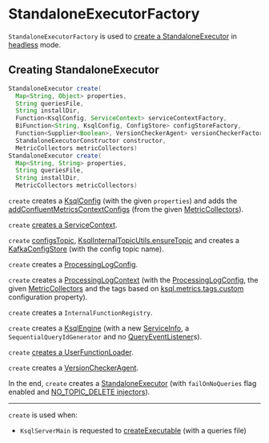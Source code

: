 # StandaloneExecutorFactory

`StandaloneExecutorFactory` is used to [create a StandaloneExecutor](#create) in [headless](index.md) mode.

## <span id="create"> Creating StandaloneExecutor

```java
StandaloneExecutor create(
  Map<String, Object> properties,
  String queriesFile,
  String installDir,
  Function<KsqlConfig, ServiceContext> serviceContextFactory,
  BiFunction<String, KsqlConfig, ConfigStore> configStoreFactory,
  Function<Supplier<Boolean>, VersionCheckerAgent> versionCheckerFactory,
  StandaloneExecutorConstructor constructor,
  MetricCollectors metricCollectors)
StandaloneExecutor create(
  Map<String, String> properties,
  String queriesFile,
  String installDir,
  MetricCollectors metricCollectors)
```

`create` creates a [KsqlConfig](../KsqlConfig.md) (with the given `properties`) and adds the [addConfluentMetricsContextConfigs](../metrics/MetricCollectors.md#addConfluentMetricsContextConfigs) (from the given [MetricCollectors](../metrics/MetricCollectors.md)).

`create` [creates a ServiceContext](../ServiceContextFactory.md#create).

`create` [configsTopic](../rest/ReservedInternalTopics.md#configsTopic), [KsqlInternalTopicUtils.ensureTopic](../KsqlInternalTopicUtils.md#ensureTopic) and creates a [KafkaConfigStore](KafkaConfigStore.md) (with the config topic name).

`create` creates a [ProcessingLogConfig](../processing-log/ProcessingLogConfig.md).

`create` creates a [ProcessingLogContext](../processing-log/ProcessingLogContext.md#create) (with the [ProcessingLogConfig](../processing-log/ProcessingLogConfig.md), the given [MetricCollectors](../metrics/MetricCollectors.md) and the tags based on [ksql.metrics.tags.custom](../KsqlConfig.md#KSQL_CUSTOM_METRICS_TAGS) configuration property).

`create` creates a `InternalFunctionRegistry`.

`create` creates a [KsqlEngine](../KsqlEngine.md) (with a new [ServiceInfo](../ServiceInfo.md#create), a `SequentialQueryIdGenerator` and no [QueryEventListener](../QueryEventListener.md)s).

`create` [creates a UserFunctionLoader](../UserFunctionLoader.md#newInstance).

`create` creates a [VersionCheckerAgent](../VersionCheckerAgent.md).

In the end, `create` creates a [StandaloneExecutor](StandaloneExecutor.md) (with `failOnNoQueries` flag enabled and [NO_TOPIC_DELETE injectors](../Injectors.md#NO_TOPIC_DELETE)).

---

`create` is used when:

* `KsqlServerMain` is requested to [createExecutable](../rest/KsqlServerMain.md#createExecutable) (with a queries file)

